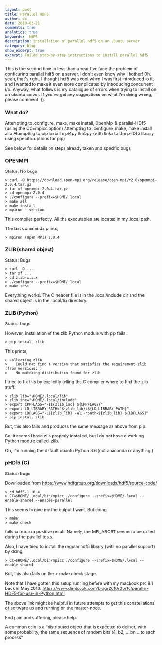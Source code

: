 ```yaml
---
layout: post
title: Parallel HDF5
author: dc
date: 2019-02-21
comments: true
analytics: true
keywords:  HDF5
description: installation of parallel hdf5 on an ubuntu server
category: blog
show_excerpt: true
excerpt: Failed step-by-step instructions to install parallel hdf5
---
```


This is the second time in less than a year I've face the problem of configuring parallel hdf5 on a server. I don't even know why I bother! Oh, yeah, that's right, I thought hdf5 was cool when I was first introduced to it, and I wanted to make it even more complicated by introducing concurrent i/o. Anyway, what follows is my catalogue of errors when trying to install on an ubuntu server. If you've got any suggestions on what I'm doing wrong, please comment :().

### What do?

Attempting to .configure, make, make install, OpenMpi & parallel-HDf5 (using the CC=mpicc option)
Attempting to .configure, make, make install zlib
Attempting to pip install mpi4py & h5py (with links to the pHDf5 library using specific options for pip)

See below for details on steps already taken and specific bugs:

### OPENMPI
Status: No bugs
```
> curl -O https://download.open-mpi.org/release/open-mpi/v2.0/openmpi-2.0.4.tar.gz
> tar xf openmpi-2.0.4.tar.gz
> cd openmpi-2.0.4
> ./configure --prefix=$HOME/.local
> make all
> make install
> mpirun --version
```
This compiles perfectly. All the executables are located in my .local path.

The last commands prints,
```
> mpirun (Open MPI) 2.0.4
```
### ZLIB (shared object)
Status: Bugs
```
> curl -O ...
> tar xf ...
> cd zlib-x.x.x
> ./configure --prefix=$HOME/.local
> make test
```

Everything works. The C header file is in the .local/include dir and the shared object is in the .local/lib directory.

### ZLIB (Python)
Status: bugs

However, installation of the zlib Python module with pip fails:
```
> pip install zlib
```
This prints,
```
> Collecting zlib
>    Could not find a version that satisfies the requirement zlib (from versions: )
>    No matching distribution found for zlib
```
I tried to fix this by explicitly telling the C compiler where to find the zlib stuff.
```
> zlib_lib="$HOME/.local/lib"
> zlib_inc="$HOME/.local/include"
> export CPPFLAGS="-I${zlib_inc} ${CPPFLAGS}"
> export LD_LIBRARY_PATH="${zlib_lib}:${LD_LIBRARY_PATH}"
> export LDFLAGS="-L${zlib_lib} -Wl,-rpath=${zlib_lib} ${LDFLAGS}"
> pip install zlib
```
But, this also fails and produces the same message as above from pip.

So, it seems I have zlib properly installed, but I do not have a working Python module called, zlib.

Oh, I'm running the default ubuntu Python 3.6 (not anaconda or anything.)

### pHDf5 (C)
Status: bugs

Downloaded from https://www.hdfgroup.org/downloads/hdf5/source-code/
```
> cd hdf5-1.10.4
> CC=$HOME/.local/bin/mpicc ./configure --prefix=$HOME/.local --enable-shared --enable-parallel
```
This seems to give me the output I want. But doing
```
> make
> make check
```
fails to return a positive result. Namely, the MPI_ABORT seems to be called during the parallel tests.

Also, I have tried to install the regular hdf5 library (with no parallel support) by doing,
```
> CC=$HOME/.local/bin/mpicc ./configure --prefix=$HOME/.local --enable-shared
```
But, this also fails on the > make check stage.

Note that I have gotten this setup running before with my macbook pro 8.1 back in May 2018:
https://www.danjcook.com/blog/2018/05/16/parallel-HDF5-for-use-in-Python.html

The above link might be helpful in future attempts to get this constellations of software up and running on the master-node.

End pain and suffering, please help.



A common coin is a "distributed object that is expected to deliver, with some probability, the same sequence of random bits b1, b2, ...,bn ...to each process"
